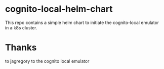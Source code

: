 # cognito-local-helm-chart


This repo contains a simple helm chart to initiate the cognito-local emulator in a k8s cluster.

# Thanks
to jagregory to the cognito local emulator

